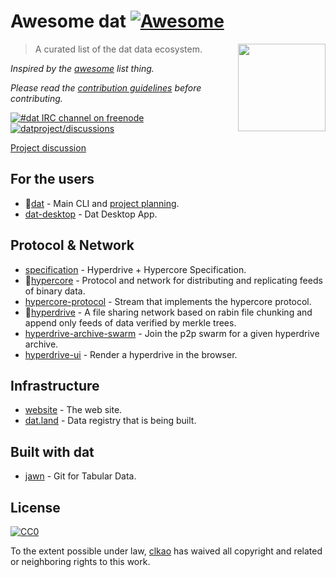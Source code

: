 # Awesome dat [![Awesome](https://cdn.rawgit.com/sindresorhus/awesome/d7305f38d29fed78fa85652e3a63e154dd8e8829/media/badge.svg)](https://github.com/sindresorhus/awesome)

[<img src="http://dat-data.com/static/img/dat-data.png" align="right" width="140">](https://dat-data.com)

> A curated list of the dat data ecosystem.

*Inspired by the [awesome](https://github.com/sindresorhus/awesome) list thing.*

*Please read the [contribution guidelines](contributing.md) before contributing.*

[![#dat IRC channel on freenode](https://img.shields.io/badge/irc%20channel-%23dat%20on%20freenode-blue.svg)](http://webchat.freenode.net/?channels=dat)
[![datproject/discussions](https://badges.gitter.im/Join%20Chat.svg)](https://gitter.im/datproject/discussions?utm_source=badge&utm_medium=badge&utm_campaign=pr-badge&utm_content=badge)

[Project discussion](https://github.com/datproject/discussions/issues)

## For the users

- 📔[dat](https://github.com/maxogden/dat) - Main CLI and [project planning](https://github.com/maxogden/dat/issues).
- [dat-desktop](https://github.com/juliangruber/dat-desktop) - Dat Desktop App.

## Protocol & Network

- [specification](https://github.com/datproject/docs/blob/master/docs/hyperdrive_spec.md) - Hyperdrive + Hypercore Specification.
- 📔[hypercore](https://github.com/mafintosh/hypercore) - Protocol and network for distributing and replicating feeds of binary data.
- [hypercore-protocol](https://github.com/mafintosh/hypercore-protocol) - Stream that implements the hypercore protocol.
- 📔[hyperdrive](https://github.com/mafintosh/hyperdrive) - A file sharing network based on rabin file chunking and append only feeds of data verified by merkle trees.
- [hyperdrive-archive-swarm](https://github.com/karissa/hyperdrive-archive-swarm) - Join the p2p swarm for a given hyperdrive archive.
- [hyperdrive-ui](https://github.com/karissa/hyperdrive-ui) - Render a hyperdrive in the browser.

## Infrastructure

- [website](https://github.com/datproject/website) - The web site.
- [dat.land](https://github.com/datproject/dat.land) - Data registry that is being built.

## Built with dat

- [jawn](https://github.com/CfABrigadePhiladelphia/jawn) - Git for Tabular Data.

## License

[![CC0](http://mirrors.creativecommons.org/presskit/buttons/88x31/svg/cc-zero.svg)](https://creativecommons.org/publicdomain/zero/1.0/)

To the extent possible under law, [clkao](https://github.com/clkao) has waived all copyright and related or neighboring rights to this work.
